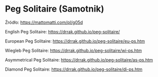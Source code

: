 # Peg Solitaire (Samotnik)
Źródło: https://mattomatti.com/pl/g05d

English Peg Solitaire: https://drrak.github.io/peg-solitaire/

European Peg Solitaire: https://drrak.github.io/peg-solitaire/eu-ps.htm

Wiegleb Peg Solitaire: https://drrak.github.io/peg-solitaire/wi-ps.htm

Asymmetrical Peg Solitaire: https://drrak.github.io/peg-solitaire/as-ps.htm

Diamond Peg Solitaire: https://drrak.github.io/peg-solitaire/di-ps.htm
